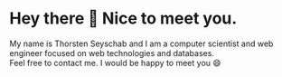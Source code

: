 # Hey there 👋 Nice to meet you.

My name is Thorsten Seyschab and I am a computer scientist and web engineer focused on web technologies and databases.<br>
Feel free to contact me. I would be happy to meet you 😄

<!--
## GitHub metrics

[![GitHub metrics](https://metrics.lecoq.io/toddeTV)](https://metrics.lecoq.io/)

[![Top Langs](https://github-readme-stats.vercel.app/api/top-langs/?username=toddeTV&theme=tokyonight&layout=compact&hide_border=true&bg_color=0d1117)](https://github.com/anuraghazra/github-readme-stats)

[![Profile views](https://gpvc.arturio.dev/toddeTV)](https://github.com/arturssmirnovs/github-profile-views-counter) &nbsp;&nbsp;&nbsp;&nbsp; ___got ya tracked 😜___
-->

<!--
//todo missing
[<img src='https://cdn.jsdelivr.net/npm/simple-icons@3.0.1/icons/github.svg' alt='github' height='40'>](https://github.com/...)
[<img src='https://cdn.jsdelivr.net/npm/simple-icons@3.0.1/icons/stackoverflow.svg' alt='stackoverflow' height='40'>](https://stackoverflow.com/users/user:...)
[<img src='https://cdn.jsdelivr.net/npm/simple-icons@3.0.1/icons/instagram.svg' alt='instagram' height='40'>](https://www.instagram.com/...)
[<img src='https://cdn.jsdelivr.net/npm/simple-icons@3.0.1/icons/twitter.svg' alt='twitter' height='40'>](https://twitter.com/...)
[<img src='https://cdn.jsdelivr.net/npm/simple-icons@3.0.1/icons/twitter.svg' alt='twitter' height='40'>](https://twitter.com/...)
[<img src='https://cdn.jsdelivr.net/npm/simple-icons@3.0.1/icons/dev-dot-to.svg' alt='dev' height='40'>](https://dev.to/...)
[<img src='https://cdn.jsdelivr.net/npm/simple-icons@3.0.1/icons/twitch.svg' alt='dev' height='40'>](https://dev.to/...)

or

<h2 align="center">Where to follow me</h2>
<br>
<p align="center">
  <a href="..." target="_blank">🕸️ Website</a>
  &bull;
  <a href="..." target="_blank">📝 Blog</a>
  &bull;
  <a href="..." target="_blank">🐦 Twitter</a>
  <br>
  <a href="..." target="_blank">🗃️ LinkedIn</a>
  &bull;
  <a href="..." target="_blank">📺 Twitch</a>
</p>
-->

<!--
Not used metrics/ stats:

[![Anurag's GitHub stats](https://github-readme-stats.vercel.app/api?username=toddeTV&theme=tokyonight&count_private=true&include_all_commits=true&show_icons=true)](https://github.com/anuraghazra/github-readme-stats)

[![GitHub Activity Graph](https://activity-graph.herokuapp.com/graph?username=toddeTV)]([https://activity-graph.herokuapp.com](https://github.com/Ashutosh00710/github-readme-activity-graph))

[![GitHub streak stats](https://github-readme-streak-stats.herokuapp.com/?user=toddeTV&theme=black-ice)](https://github.com/denvercoder1/github-readme-streak-stats)
-->
